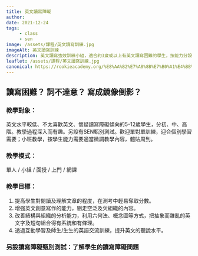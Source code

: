 ```yaml
---
title: 英文讀寫障礙
author:
date: 2021-12-24
tags: 
     - class
     - sen
image: /assets/課程/英文讀寫訓練.jpg
imageAlt: 英文讀寫訓練
description: 英文讀寫強效訓練小組，適合約3歲或以上有英文讀寫困難的學生，按能力分設3個學習階段，針對式教學，照顧不同學習需要。
leaflet: /assets/課程/英文讀寫訓練.jpg
canonical: https://rookieacademy.org/%E8%AA%B2%E7%A8%8B%E7%B0%A1%E4%BB%8B/%E8%8B%B1%E6%96%87%E8%AE%80%E5%AF%AB%E8%A8%93%E7%B7%B4/
---
```




## 讀寫困難？ 詞不達意？ 寫成鏡像倒影？


### 教學對象：

英文水平較低、不太喜歡英文、懷疑讀寫障礙傾向的5-12歲學生，分初、中、高階。教學過程深入而有趣。另設有SEN甄別測試。歡迎單對單訓練，迎合個別學習需要；小班教學，按學生能力需要適當微調教學內容，體貼周到。

### 教學模式：

單人 / 小組 / 面授 / 上門 / 網課

### 教學目標：

1. 提高學生對閱讀及理解文章的程度，在測考中輕易奪取分數。
2. 增強英文創意寫作的能力，剔走空泛及欠組織的內容。
3. 改善結構與組織的分析能力，利用六何法、概念圖等方式，把抽象而雜亂的英文字及短句組合得有系統和有條理。
4. 透過互動學習及師生/生生的英語交流訓練，提升英文的聽說水平。



### 另設讀寫障礙甄別測試：了解學生的讀寫障礙問題